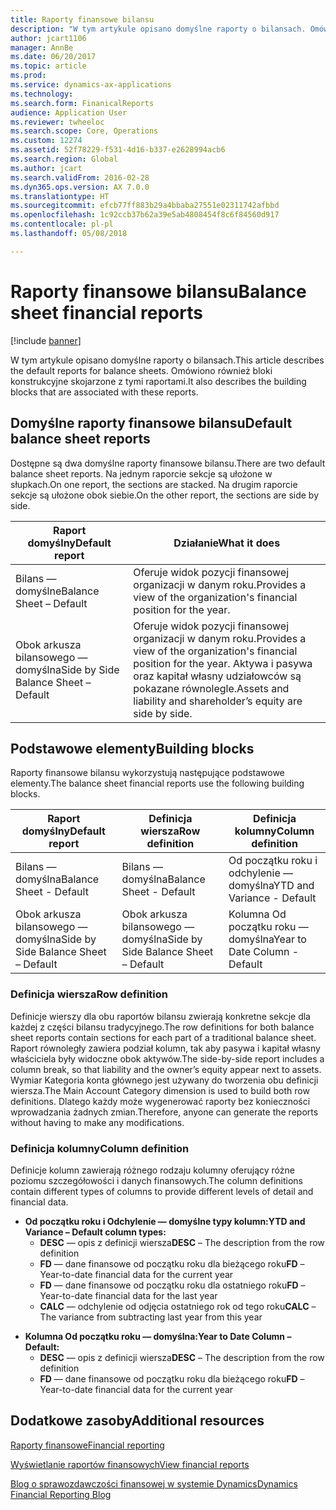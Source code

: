 ```yaml
---
title: Raporty finansowe bilansu
description: "W tym artykule opisano domyślne raporty o bilansach. Omówiono również bloki konstrukcyjne skojarzone z tymi raportami."
author: jcart1106
manager: AnnBe
ms.date: 06/20/2017
ms.topic: article
ms.prod: 
ms.service: dynamics-ax-applications
ms.technology: 
ms.search.form: FinanicalReports
audience: Application User
ms.reviewer: twheeloc
ms.search.scope: Core, Operations
ms.custom: 12274
ms.assetid: 52f78229-f531-4d16-b337-e2628994acb6
ms.search.region: Global
ms.author: jcart
ms.search.validFrom: 2016-02-28
ms.dyn365.ops.version: AX 7.0.0
ms.translationtype: HT
ms.sourcegitcommit: efcb77ff883b29a4bbaba27551e02311742afbbd
ms.openlocfilehash: 1c92ccb37b62a39e5ab4808454f8c6f84560d917
ms.contentlocale: pl-pl
ms.lasthandoff: 05/08/2018

---
```


# <a name="balance-sheet-financial-reports"></a><span data-ttu-id="d4a69-104">Raporty finansowe bilansu</span><span class="sxs-lookup"><span data-stu-id="d4a69-104">Balance sheet financial reports</span></span>

[!include [banner](../includes/banner.md)]

<span data-ttu-id="d4a69-105">W tym artykule opisano domyślne raporty o bilansach.</span><span class="sxs-lookup"><span data-stu-id="d4a69-105">This article describes the default reports for balance sheets.</span></span> <span data-ttu-id="d4a69-106">Omówiono również bloki konstrukcyjne skojarzone z tymi raportami.</span><span class="sxs-lookup"><span data-stu-id="d4a69-106">It also describes the building blocks that are associated with these reports.</span></span> 

<a name="default-balance-sheet-reports"></a><span data-ttu-id="d4a69-107">Domyślne raporty finansowe bilansu</span><span class="sxs-lookup"><span data-stu-id="d4a69-107">Default balance sheet reports</span></span>
-----------------------------

<span data-ttu-id="d4a69-108">Dostępne są dwa domyślne raporty finansowe bilansu.</span><span class="sxs-lookup"><span data-stu-id="d4a69-108">There are two default balance sheet reports.</span></span> <span data-ttu-id="d4a69-109">Na jednym raporcie sekcje są ułożone w słupkach.</span><span class="sxs-lookup"><span data-stu-id="d4a69-109">On one report, the sections are stacked.</span></span> <span data-ttu-id="d4a69-110">Na drugim raporcie sekcje są ułożone obok siebie.</span><span class="sxs-lookup"><span data-stu-id="d4a69-110">On the other report, the sections are side by side.</span></span>

| <span data-ttu-id="d4a69-111">Raport domyślny</span><span class="sxs-lookup"><span data-stu-id="d4a69-111">Default report</span></span>                       | <span data-ttu-id="d4a69-112">Działanie</span><span class="sxs-lookup"><span data-stu-id="d4a69-112">What it does</span></span>                                                                                                                           |
|--------------------------------------|----------------------------------------------------------------------------------------------------------------------------------------|
| <span data-ttu-id="d4a69-113">Bilans — domyślne</span><span class="sxs-lookup"><span data-stu-id="d4a69-113">Balance Sheet – Default</span></span>              | <span data-ttu-id="d4a69-114">Oferuje widok pozycji finansowej organizacji w danym roku.</span><span class="sxs-lookup"><span data-stu-id="d4a69-114">Provides a view of the organization's financial position for the year.</span></span>                                                                 |
| <span data-ttu-id="d4a69-115">Obok arkusza bilansowego — domyślna</span><span class="sxs-lookup"><span data-stu-id="d4a69-115">Side by Side Balance Sheet – Default</span></span> | <span data-ttu-id="d4a69-116">Oferuje widok pozycji finansowej organizacji w danym roku.</span><span class="sxs-lookup"><span data-stu-id="d4a69-116">Provides a view of the organization's financial position for the year.</span></span> <span data-ttu-id="d4a69-117">Aktywa i pasywa oraz kapitał własny udziałowców są pokazane równolegle.</span><span class="sxs-lookup"><span data-stu-id="d4a69-117">Assets and liability and shareholder’s equity are side by side.</span></span> |

## <a name="building-blocks"></a><span data-ttu-id="d4a69-118">Podstawowe elementy</span><span class="sxs-lookup"><span data-stu-id="d4a69-118">Building blocks</span></span>
<span data-ttu-id="d4a69-119">Raporty finansowe bilansu wykorzystują następujące podstawowe elementy.</span><span class="sxs-lookup"><span data-stu-id="d4a69-119">The balance sheet financial reports use the following building blocks.</span></span>

| <span data-ttu-id="d4a69-120">Raport domyślny</span><span class="sxs-lookup"><span data-stu-id="d4a69-120">Default report</span></span>                       | <span data-ttu-id="d4a69-121">Definicja wiersza</span><span class="sxs-lookup"><span data-stu-id="d4a69-121">Row definition</span></span>                       | <span data-ttu-id="d4a69-122">Definicja kolumny</span><span class="sxs-lookup"><span data-stu-id="d4a69-122">Column definition</span></span>             |
|--------------------------------------|--------------------------------------|-------------------------------|
| <span data-ttu-id="d4a69-123">Bilans — domyślna</span><span class="sxs-lookup"><span data-stu-id="d4a69-123">Balance Sheet - Default</span></span>              | <span data-ttu-id="d4a69-124">Bilans — domyślna</span><span class="sxs-lookup"><span data-stu-id="d4a69-124">Balance Sheet - Default</span></span>              | <span data-ttu-id="d4a69-125">Od początku roku i odchylenie — domyślna</span><span class="sxs-lookup"><span data-stu-id="d4a69-125">YTD and Variance - Default</span></span>    |
| <span data-ttu-id="d4a69-126">Obok arkusza bilansowego — domyślna</span><span class="sxs-lookup"><span data-stu-id="d4a69-126">Side by Side Balance Sheet – Default</span></span> | <span data-ttu-id="d4a69-127">Obok arkusza bilansowego — domyślna</span><span class="sxs-lookup"><span data-stu-id="d4a69-127">Side by Side Balance Sheet – Default</span></span> | <span data-ttu-id="d4a69-128">Kolumna Od początku roku — domyślna</span><span class="sxs-lookup"><span data-stu-id="d4a69-128">Year to Date Column - Default</span></span> |

### <a name="row-definition"></a><span data-ttu-id="d4a69-129">Definicja wiersza</span><span class="sxs-lookup"><span data-stu-id="d4a69-129">Row definition</span></span>

<span data-ttu-id="d4a69-130">Definicje wierszy dla obu raportów bilansu zwierają konkretne sekcje dla każdej z części bilansu tradycyjnego.</span><span class="sxs-lookup"><span data-stu-id="d4a69-130">The row definitions for both balance sheet reports contain sections for each part of a traditional balance sheet.</span></span> <span data-ttu-id="d4a69-131">Raport równoległy zawiera podział kolumn, tak aby pasywa i kapitał własny właściciela były widoczne obok aktywów.</span><span class="sxs-lookup"><span data-stu-id="d4a69-131">The side-by-side report includes a column break, so that liability and the owner’s equity appear next to assets.</span></span> <span data-ttu-id="d4a69-132">Wymiar Kategoria konta głównego jest używany do tworzenia obu definicji wiersza.</span><span class="sxs-lookup"><span data-stu-id="d4a69-132">The Main Account Category dimension is used to build both row definitions.</span></span> <span data-ttu-id="d4a69-133">Dlatego każdy może wygenerować raporty bez konieczności wprowadzania żadnych zmian.</span><span class="sxs-lookup"><span data-stu-id="d4a69-133">Therefore, anyone can generate the reports without having to make any modifications.</span></span>

### <a name="column-definition"></a><span data-ttu-id="d4a69-134">Definicja kolumny</span><span class="sxs-lookup"><span data-stu-id="d4a69-134">Column definition</span></span>

<span data-ttu-id="d4a69-135">Definicje kolumn zawierają różnego rodzaju kolumny oferujący różne poziomu szczegółowości i danych finansowych.</span><span class="sxs-lookup"><span data-stu-id="d4a69-135">The column definitions contain different types of columns to provide different levels of detail and financial data.</span></span>

-   <span data-ttu-id="d4a69-136">**Od początku roku i Odchylenie — domyślne typy kolumn:**</span><span class="sxs-lookup"><span data-stu-id="d4a69-136">**YTD and Variance – Default column types:**</span></span>
    -   <span data-ttu-id="d4a69-137">**DESC** — opis z definicji wiersza</span><span class="sxs-lookup"><span data-stu-id="d4a69-137">**DESC** – The description from the row definition</span></span>
    -   <span data-ttu-id="d4a69-138">**FD** — dane finansowe od początku roku dla bieżącego roku</span><span class="sxs-lookup"><span data-stu-id="d4a69-138">**FD** – Year-to-date financial data for the current year</span></span>
    -   <span data-ttu-id="d4a69-139">**FD** — dane finansowe od początku roku dla ostatniego roku</span><span class="sxs-lookup"><span data-stu-id="d4a69-139">**FD** – Year-to-date financial data for the last year</span></span>
    -   <span data-ttu-id="d4a69-140">**CALC** — odchylenie od odjęcia ostatniego rok od tego roku</span><span class="sxs-lookup"><span data-stu-id="d4a69-140">**CALC** – The variance from subtracting last year from this year</span></span>

<!-- -->

-   <span data-ttu-id="d4a69-141">**Kolumna Od początku roku — domyślna:**</span><span class="sxs-lookup"><span data-stu-id="d4a69-141">**Year to Date Column – Default:**</span></span>
    -   <span data-ttu-id="d4a69-142">**DESC** — opis z definicji wiersza</span><span class="sxs-lookup"><span data-stu-id="d4a69-142">**DESC** – The description from the row definition</span></span>
    -   <span data-ttu-id="d4a69-143">**FD** — dane finansowe od początku roku dla bieżącego roku</span><span class="sxs-lookup"><span data-stu-id="d4a69-143">**FD** – Year-to-date financial data for the current year</span></span>



<a name="additional-resources"></a><span data-ttu-id="d4a69-144">Dodatkowe zasoby</span><span class="sxs-lookup"><span data-stu-id="d4a69-144">Additional resources</span></span>
--------

[<span data-ttu-id="d4a69-145">Raporty finansowe</span><span class="sxs-lookup"><span data-stu-id="d4a69-145">Financial reporting</span></span>](financial-reporting-getting-started.md)

[<span data-ttu-id="d4a69-146">Wyświetlanie raportów finansowych</span><span class="sxs-lookup"><span data-stu-id="d4a69-146">View financial reports</span></span>](view-financial-reports.md)

[<span data-ttu-id="d4a69-147">Blog o sprawozdawczości finansowej w systemie Dynamics</span><span class="sxs-lookup"><span data-stu-id="d4a69-147">Dynamics Financial Reporting Blog</span></span>](http://blogs.msdn.com/b/dynamics_financial_reporting/)




